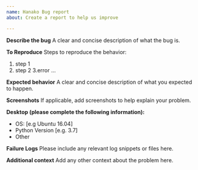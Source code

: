```yaml
---
name: Hanako Bug report
about: Create a report to help us improve

---
```


**Describe the bug**
A clear and concise description of what the bug is.

**To Reproduce**
Steps to reproduce the behavior:
1. step 1
2. step 2
3.error ...

**Expected behavior**
A clear and concise description of what you expected to happen.

**Screenshots**
If applicable, add screenshots to help explain your problem.

**Desktop (please complete the following information):**
 - OS: [e.g Ubuntu 16.04]
 - Python Version [e.g. 3.7]
 - Other

**Failure Logs**
Please include any relevant log snippets or files here.

**Additional context**
Add any other context about the problem here.
